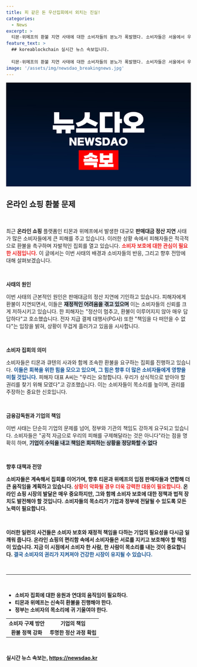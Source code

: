 ```yaml
---
title: 피 같은 돈 우산집회에서 외치는 진실!
categories:
  - News
excerpt: >
  티몬·위메프의 환불 지연 사태에 대한 소비자들의 분노가 폭발했다. 소비자들은 서울에서 우산 집회를 열고, 빠른 환불과 사과를 촉구하며 기업 책임을 강조하고 있다. 이들의 외침은 대규모 집회로 이어질 전망이다.
feature_text: >
  ## koreablockchain 실시간 뉴스 속보입니다.

  티몬·위메프의 환불 지연 사태에 대한 소비자들의 분노가 폭발했다. 소비자들은 서울에서 우산 집회를 열고, 빠른 환불과 사과를 촉구하며 기업 책임을 강조하고 있다. 이들의 외침은 대규모 집회로 이어질 전망이다.
image: '/assets/img/newsdao_breakingnews.jpg'
---
```


<p><img src="/assets/img/newsdao_breakingnews.jpg" alt="koreablockchain 속보" /></p>

<h2 data-ke-size="size26">온라인 쇼핑 환불 문제</h2>

<p data-ke-size="size16">&nbsp;</p>

<p>최근 <b>온라인 쇼핑</b> 플랫폼인 티몬과 위메프에서 발생한 대규모 <b>판매대금 정산 지연</b> 사태가 많은 소비자들에게 큰 피해를 주고 있습니다. 이러한 상황 속에서 피해자들은 적극적으로 환불을 촉구하며 자발적인 집회를 열고 있습니다. <b><span style="color: #ee2323;">소비자 보호에 대한 관심이 필요한 시점입니다.</span></b> 이 글에서는 이번 사태의 배경과 소비자들의 반응, 그리고 향후 전망에 대해 살펴보겠습니다.</p>

<p data-ke-size="size16">&nbsp;</p>

<p><b>사태의 원인</b></p>

<p>이번 사태의 근본적인 원인은 판매대금의 정산 지연에 기인하고 있습니다. 피해자에게 환불이 지연되면서, 이들은 <b><span style="background-color: #21538527;">재정적인 어려움을 겪고 있으며</span></b> 이는 소비자들의 신뢰를 크게 저하시키고 있습니다. 한 피해자는 "정산이 멈추고, 환불이 이루어지지 않아 매우 답답하다"고 호소했습니다. 전자 지급 결제 대행사(PG사) 또한 "책임을 다 떠안을 수 없다"는 입장을 밝혀, 상황이 무겁게 흘러가고 있음을 시사합니다.</p>

<p data-ke-size="size16">&nbsp;</p>

<p><b>소비자 집회의 의미</b></p>

<p>소비자들은 티몬과 큐텐의 사과와 함께 조속한 환불을 요구하는 집회를 진행하고 있습니다. <b><span style="color: #1a5490;">이들은 회복을 위한 힘을 모으고 있으며, 그 힘은 향후 더 많은 소비자들에게 영향을 미칠 것입니다.</span></b> 피해자 대표 A씨는 "우리는 요청합니다. 우리가 상식적으로 받아야 할 권리를 찾기 위해 모였다"고 강조했습니다. 이는 소비자들이 목소리를 높이며, 권리를 주장하는 중요한 신호입니다.</p>

<p data-ke-size="size16">&nbsp;</p>

<p><b>금융감독원과 기업의 책임</b></p>

<p>이번 사태는 단순히 기업의 문제를 넘어, 정부와 기관의 책임도 강하게 요구되고 있습니다. 소비자들은 "공적 자금으로 우리의 피해를 구제해달라는 것은 아니다"라는 점을 명확히 하며, <b><span style="background-color: #21538527;">기업이 수익을 내고 책임은 회피하는 상황을 정당화할 수 없다</span></b고 주장하고 있습니다. 더불어, 피해자들은 "금융감독원과 검찰의 적극적인 대응이 필요하다"고 목소리를 높이고 있습니다.</p>

<p data-ke-size="size16">&nbsp;</p>

<p><b>향후 대책과 전망</b></p>

<p>소비자들은 계속해서 집회를 이어가며, 향후 티몬과 위메프의 입점 판매자들과 연합해 더 큰 움직임을 계획하고 있습니다. <b><span style="color: #ee2323;">상황이 악화될 경우 더욱 강력한 대응이 필요합니다.</span></b> 온라인 쇼핑 시장의 발달은 매우 중요하지만, 그와 함께 소비자 보호에 대한 정책과 법적 장치도 발전해야 할 것입니다. 소비자들의 목소리가 기업과 정부에 전달될 수 있도록 모든 노력이 필요합니다.</p>

<p data-ke-size="size16">&nbsp;</p>

<p>이러한 일련의 사건들은 소비자 보호와 재정적 책임을 다하는 기업의 필요성을 다시금 일깨워 줍니다. 온라인 쇼핑의 편리함 속에서 소비자들은 서로를 지키고 보호해야 할 책임이 있습니다. 지금 이 시점에서 소비자 한 사람, 한 사람이 목소리를 내는 것이 중요합니다. <b><span style="color: #1a5490;">결국 소비자의 권리가 지켜져야 건강한 시장이 유지될 수 있습니다.</span></b></p>

<p data-ke-size="size16">&nbsp;</p>

<hr>

<p data-ke-size="size16">&nbsp;</p>

<ul>
  <li><b>소비자 집회</b>에 대한 응원과 연대의 움직임이 필요하다.</li>
  <li><b>티몬과 위메프는 신속히 환불을 진행해야 한다.</li>
  <li><b>정부는 소비자의 목소리에 귀 기울여야 한다.</li>
</ul>

<table style="width: 100%;">
  <tr>
    <td style="text-align: center; height: 17px;"><b>소비자 구제 방안</b></td>
    <td style="text-align: center; height: 17px;"><b>기업의 책임</b></td>
  </tr>
  <tr>
    <td style="text-align: center; height: 17px;"><b>환불 정책 강화</b></td>
    <td style="text-align: center; height: 17px;"><b>투명한 정산 과정 확립</b></td>
  </tr>
</table> 

<p data-ke-size="size16">&nbsp;</p>
실시간 뉴스 속보는, <a href="https://newsdao.kr" rel="dofollow">https://newsdao.kr</a>


